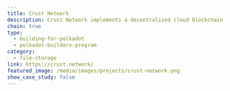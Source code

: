 ```yaml
---
title: Crust Network
description: Crust Network implements a decentralized cloud blockchain based on Polkadot. It is designed to build a decentralized cloud ecosystem that values data privacy and ownership.
chain: true
type:
  - building-for-polkadot
  - polkadot-builders-program
category:
  - file-storage
link: https://crust.network/
featured_image: /media/images/projects/crust-network.png
show_case_study: false
---
```

